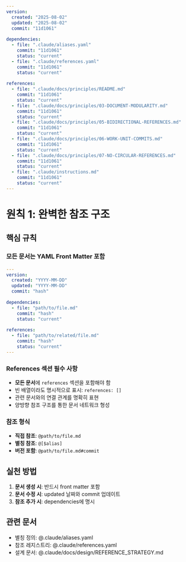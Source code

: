 ```yaml
---
version:
  created: "2025-08-02"
  updated: "2025-08-02"
  commit: "11d1061"
  
dependencies:
  - file: ".claude/aliases.yaml"
    commit: "11d1061"
    status: "current"
  - file: ".claude/references.yaml"
    commit: "11d1061"
    status: "current"
    
references:
  - file: ".claude/docs/principles/README.md"
    commit: "11d1061"
    status: "current"
  - file: ".claude/docs/principles/03-DOCUMENT-MODULARITY.md"
    commit: "11d1061"
    status: "current"
  - file: ".claude/docs/principles/05-BIDIRECTIONAL-REFERENCES.md"
    commit: "11d1061"
    status: "current"
  - file: ".claude/docs/principles/06-WORK-UNIT-COMMITS.md"
    commit: "11d1061"
    status: "current"
  - file: ".claude/docs/principles/07-NO-CIRCULAR-REFERENCES.md"
    commit: "11d1061"
    status: "current"
  - file: ".claude/instructions.md"
    commit: "11d1061"
    status: "current"
---
```


# 원칙 1: 완벽한 참조 구조

## 핵심 규칙

### 모든 문서는 YAML Front Matter 포함
```yaml
---
version:
  created: "YYYY-MM-DD"
  updated: "YYYY-MM-DD"
  commit: "hash"
  
dependencies:
  - file: "path/to/file.md"
    commit: "hash"
    status: "current"
    
references:
  - file: "path/to/related/file.md"
    commit: "hash"
    status: "current"
---
```

### References 섹션 필수 사항
- **모든 문서**에 `references` 섹션을 포함해야 함
- 빈 배열이라도 명시적으로 표시: `references: []`
- 관련 문서와의 연결 관계를 명확히 표현
- 양방향 참조 구조를 통한 문서 네트워크 형성

### 참조 형식
- **직접 참조**: `@path/to/file.md`
- **별칭 참조**: `@[$alias]`
- **버전 포함**: `@path/to/file.md#commit`

## 실천 방법

1. **문서 생성 시**: 반드시 front matter 포함
2. **문서 수정 시**: updated 날짜와 commit 업데이트
3. **참조 추가 시**: dependencies에 명시

## 관련 문서
- 별칭 정의: @.claude/aliases.yaml
- 참조 레지스트리: @.claude/references.yaml
- 설계 문서: @.claude/docs/design/REFERENCE_STRATEGY.md